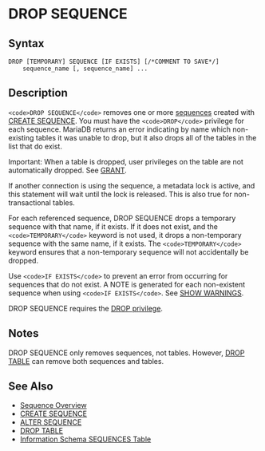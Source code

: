 
# DROP SEQUENCE

## Syntax


```
DROP [TEMPORARY] SEQUENCE [IF EXISTS] [/*COMMENT TO SAVE*/]
    sequence_name [, sequence_name] ...
```


## Description


`<code>DROP SEQUENCE</code>` removes one or more [sequences](README.md) created with [CREATE SEQUENCE](create-sequence.md). You must have the `<code>DROP</code>` privilege for each sequence. MariaDB returns an error indicating by name which non-existing tables it was unable to drop, but it also drops all of the tables in the list that do exist.


Important: When a table is dropped, user privileges on the table are not automatically dropped. See [GRANT](../sql-statements/account-management-sql-commands/grant.md).


If another connection is using the sequence, a metadata lock is active, and this statement will wait until the lock is released. This is also true for non-transactional tables.


For each referenced sequence, DROP SEQUENCE drops a temporary sequence with that name, if it exists. If it does not exist, and the `<code>TEMPORARY</code>` keyword is not used, it drops a non-temporary sequence with the same name, if it exists. The `<code>TEMPORARY</code>` keyword ensures that a non-temporary sequence will not accidentally be dropped.


Use `<code>IF EXISTS</code>` to prevent an error from occurring for sequences that do not exist. A NOTE is generated for each non-existent sequence when using `<code>IF EXISTS</code>`. See [SHOW WARNINGS](../sql-statements/administrative-sql-statements/show/show-warnings.md).


DROP SEQUENCE requires the [DROP privilege](../sql-statements/account-management-sql-commands/grant.md).


## Notes


DROP SEQUENCE only removes sequences, not tables. However, [DROP TABLE](../sql-statements/data-definition/drop/drop-tablespace.md) can remove both sequences and tables.


## See Also


* [Sequence Overview](sequence-overview.md)
* [CREATE SEQUENCE](create-sequence.md)
* [ALTER SEQUENCE](alter-sequence.md)
* [DROP TABLE](../sql-statements/data-definition/drop/drop-tablespace.md)
* [Information Schema SEQUENCES Table](../sql-statements/administrative-sql-statements/system-tables/information-schema/information-schema-tables/information-schema-sequences-table.md)

